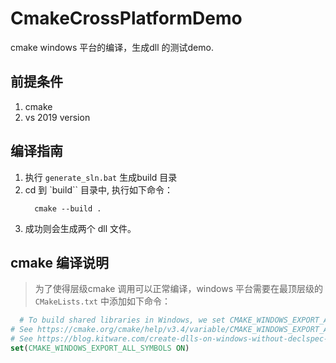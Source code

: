 # CmakeCrossPlatformDemo
cmake windows 平台的编译，生成dll 的测试demo.
## 前提条件
1. cmake
2. vs 2019 version

## 编译指南
1. 执行 `generate_sln.bat` 生成build 目录
2. cd 到 `build`` 目录中, 执行如下命令：
    ```shell
      cmake --build .
    ```
3. 成功则会生成两个 dll 文件。

## cmake 编译说明
> 为了使得层级cmake 调用可以正常编译，windows 平台需要在最顶层级的`CMakeLists.txt` 中添加如下命令：
```cmake
  # To build shared libraries in Windows, we set CMAKE_WINDOWS_EXPORT_ALL_SYMBOLS to TRUE.
# See https://cmake.org/cmake/help/v3.4/variable/CMAKE_WINDOWS_EXPORT_ALL_SYMBOLS.html
# See https://blog.kitware.com/create-dlls-on-windows-without-declspec-using-new-cmake-export-all-feature/
set(CMAKE_WINDOWS_EXPORT_ALL_SYMBOLS ON)

```